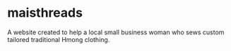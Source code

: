 # maisthreads
A website created to help a local small business woman who sews custom tailored traditional Hmong clothing.
